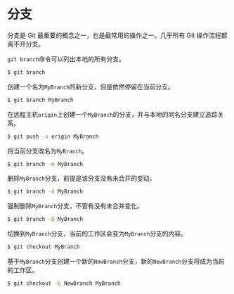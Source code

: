 # 分支

分支是 Git 最重要的概念之一，也是最常用的操作之一。几乎所有 Git 操作流程都离不开分支。

`git branch`命令可以列出本地的所有分支。

```bash
$ git branch
```

创建一个名为`MyBranch`的新分支，但是依然停留在当前分支。

```bash
$ git branch MyBranch
```

在远程主机`origin`上创建一个`MyBranch`的分支，并与本地的同名分支建立追踪关系。

```bash
$ git push -u origin MyBranch
```

将当前分支改名为`MyBranch`。

```bash
$ git branch -m MyBranch
```

删除`MyBranch`分支，前提是该分支没有未合并的变动。

```bash
$ git branch -d MyBranch
```

强制删除`MyBranch`分支，不管有没有未合并变化。

```bash
$ git branch -D MyBranch
```

切换到`MyBranch`分支，当前的工作区会变为`MyBranch`分支的内容。

```bash
$ git checkout MyBranch
```

基于`MyBranch`分支创建一个新的`NewBranch`分支，新的`NewBranch`分支将成为当前的工作区。

```bash
$ git checkout -b NewBranch MyBranch
```
